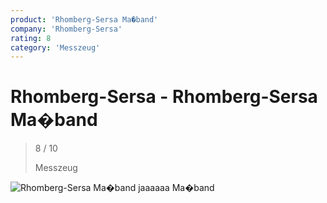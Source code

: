 ```yaml
---
product: 'Rhomberg-Sersa Ma�band'
company: 'Rhomberg-Sersa'
rating: 8
category: 'Messzeug'
---
```


# Rhomberg-Sersa - Rhomberg-Sersa Ma�band
>
> 8 / 10
>
> Messzeug

![Rhomberg-Sersa Ma�band](./assets/rhomberg-sersa-rhomberg-sersa-ma�band-aa53c6d5-5844-4dc1-8cfb-6f9a9bd584fa.jpg)
jaaaaaa Ma�band
